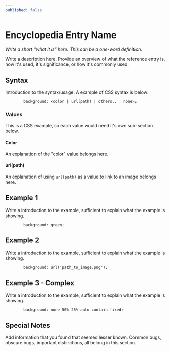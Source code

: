 ```yaml
---
published: false
---
```

# Encyclopedia  Entry Name

*Write a short "what it is" here. This can be a one-word definition.*

Write a description here. Provide an overview of what the reference entry is, how it's used, it's significance, or how it's commonly used.


## Syntax

Introduction to the syntax/usage. A example of CSS syntax is below:

```
		background: <color | url(path) | others.. | none>;
```

### Values

This is a CSS example, so each value would need it's own sub-section below.

#### Color

An explanation of the "color" value belongs here.

#### url(path)

An explanation of using `url(path)` as a value to link to an image belongs here.

## Example 1

Write a introduction to the example, sufficient to explain what the example is showing.

```
		background: green;
```

## Example 2

Write a introduction to the example, sufficient to explain what the example is showing.

```
		background: url('path_to_image.png');
```

## Example 3 - Complex

Write a introduction to the example, sufficient to explain what the example is showing.

```
		background: none 50% 25% auto contain fixed;
```

## Special Notes

Add information that you found that seemed lesser known. Common bugs, obscure bugs, important distinctions, all belong in this section.


